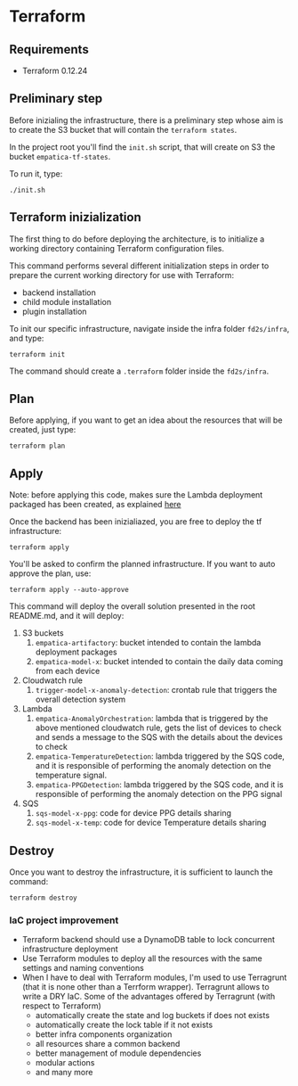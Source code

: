 # Terraform

## Requirements

- Terraform 0.12.24

## Preliminary step
Before inizialing the infrastructure, there is a preliminary step whose aim is to create the S3 bucket
that will contain the ``terraform states``. 

In the project root you'll find the ``init.sh`` script, that will create on S3 the bucket `empatica-tf-states`.

To run it, type:
```
./init.sh
```

## Terraform inizialization
The first thing to do before deploying the architecture, is to initialize a working directory containing Terraform 
configuration files. 

This command performs several different initialization steps in order to prepare the current working directory for 
use with Terraform:
- backend installation
- child module installation
- plugin installation

To init our specific infrastructure, navigate inside the infra folder `fd2s/infra`, and type:
```
terraform init
```

The command should create a `.terraform` folder inside the `fd2s/infra`. 

## Plan
Before applying, if you want to get an idea about the resources that will be created, just type:
```
terraform plan
```

## Apply

Note: before applying this code, makes sure the Lambda deployment packaged has been created, as explained [here](../code/README.md)

Once the backend has been inizialiazed, you are free to deploy the tf infrastructure: 
```
terraform apply
```

You'll be asked to confirm the planned infrastructure. 
If you want to auto approve the plan, use: 
```
terraform apply --auto-approve
```

This command will deploy the overall solution presented in the root README.md, and it will deploy: 
1) S3 buckets
    1) ``empatica-artifactory``: bucket intended to contain the lambda deployment packages
    2) ``empatica-model-x``: bucket intended to contain the daily data coming from each device
2) Cloudwatch rule 
    1) ``trigger-model-x-anomaly-detection``: crontab rule that triggers the overall detection system
3) Lambda
    1) ``empatica-AnomalyOrchestration``: lambda that is triggered by the above mentioned cloudwatch
    rule, gets the list of devices to check and sends a message to the SQS with the details about the devices to check
    2) ``empatica-TemperatureDetection``: lambda triggered by the SQS code, and it is responsible of performing the
    anomaly detection on the temperature signal.
    2) ``empatica-PPGDetection``: lambda triggered by the SQS code, and it is responsible of performing the
    anomaly detection on the PPG signal
4) SQS
    1) ``sqs-model-x-ppg``: code for device PPG details sharing
    2) ``sqs-model-x-temp``: code for device Temperature details sharing  

## Destroy

Once you want to destroy the infrastructure, it is sufficient to launch the command:
```
terraform destroy
```

### IaC project improvement
- Terraform backend should use a DynamoDB table to lock concurrent infrastructure deployment
- Use Terraform modules to deploy all the resources with the same settings and naming conventions
- When I have to deal with Terraform modules, I'm used to use Terragrunt (that it is none other than a Terrform wrapper).
Terragrunt allows to write a DRY IaC. Some of the advantages offered by Terragrunt (with respect to Terraform)
    - automatically create the state and log buckets if does not exists
    - automatically create the lock table if it not exists
    - better infra components organization
    - all resources share a common backend
    - better management of module dependencies
    - modular actions
    - and many more